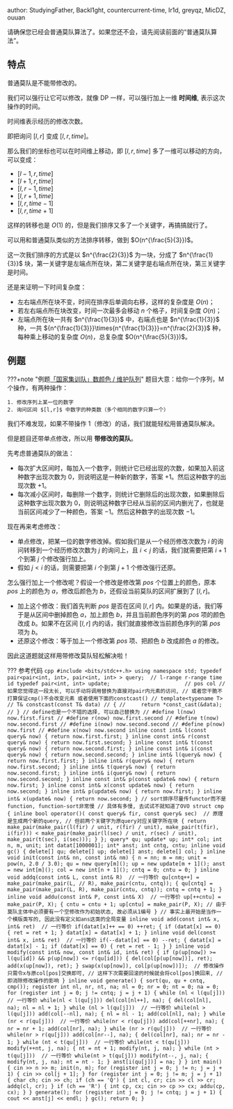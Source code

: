 author: StudyingFather, Backl1ght, countercurrent-time, Ir1d, greyqz, MicDZ, ouuan

请确保您已经会普通莫队算法了。如果您还不会，请先阅读前面的“普通莫队算法”。

## 特点

普通莫队是不能带修改的。

我们可以强行让它可以修改，就像 DP 一样，可以强行加上一维 **时间维**, 表示这次操作的时间。

时间维表示经历的修改次数。

即把询问 $[l,r]$ 变成 $[l,r,time]$。

那么我们的坐标也可以在时间维上移动，即 $[l,r,time]$ 多了一维可以移动的方向，可以变成：

- $[l-1,r,time]$
- $[l+1,r,time]$
- $[l,r-1,time]$
- $[l,r+1,time]$
- $[l,r,time-1]$
- $[l,r,time+1]$

这样的转移也是 $O(1)$ 的，但是我们排序又多了一个关键字，再搞搞就行了。

可以用和普通莫队类似的方法排序转移，做到 $O(n^{\frac{5}{3}})$。

这一次我们排序的方式是以 $n^{\frac{2}{3}}$ 为一块，分成了 $n^{\frac{1}{3}}$ 块，第一关键字是左端点所在块，第二关键字是右端点所在块，第三关键字是时间。

还是来证明一下时间复杂度：

- 左右端点所在块不变，时间在排序后单调向右移，这样的复杂度是 $O(n)$；
- 若左右端点所在块改变，时间一次最多会移动 $n$ 个格子，时间复杂度 $O(n)$；
- 左端点所在块一共有 $n^{\frac{1}{3}}$ 中，右端点也是 $n^{\frac{1}{3}}$ 种，一共 ${n^{\frac{1}{3}}}\times{n^{\frac{1}{3}}}=n^{\frac{2}{3}}$ 种，每种乘上移动的复杂度 $O(n)$，总复杂度 $O(n^{\frac{5}{3}})$。

## 例题

???+note "例题[「国家集训队」数颜色 / 维护队列](https://www.luogu.com.cn/problem/P1903)"
    题目大意：给你一个序列，M 个操作，有两种操作：
    
    1. 修改序列上某一位的数字
    2. 询问区间 $[l,r]$ 中数字的种类数（多个相同的数字只算一个）

我们不难发现，如果不带操作 1（修改）的话，我们就能轻松用普通莫队解决。

但是题目还带单点修改，所以用 **带修改的莫队**。

先考虑普通莫队的做法：

- 每次扩大区间时，每加入一个数字，则统计它已经出现的次数，如果加入前这种数字出现次数为 $0$，则说明这是一种新的数字，答案 $+1$。然后这种数字的出现次数 $+1$。
- 每次减小区间时，每删除一个数字，则统计它删除后的出现次数，如果删除后这种数字出现次数为 $0$，则说明这种数字已经从当前的区间内删光了，也就是当前区间减少了一种颜色，答案 $-1$。然后这种数字的出现次数 $-1$。

现在再来考虑修改：

- 单点修改，把某一位的数字修改掉。假如我们是从一个经历修改次数为 $i$ 的询问转移到一个经历修改次数为 $j$ 的询问上，且 $i<j$ 的话，我们就需要把第 $i+1$ 个到第 $j$ 个修改强行加上。
- 假如 $j<i$ 的话，则需要把第 $i$ 个到第 $j+1$ 个修改强行还原。

怎么强行加上一个修改呢？假设一个修改是修改第 $pos$ 个位置上的颜色，原本 $pos$ 上的颜色为 $a$，修改后颜色为 $b$，还假设当前莫队的区间扩展到了 $[l,r]$。

- 加上这个修改：我们首先判断 $pos$ 是否在区间 $[l,r]$ 内。如果是的话，我们等于是从区间中删掉颜色 $a$，加上颜色 $b$，并且当前颜色序列的第 $pos$ 项的颜色改成 $b$。如果不在区间 $[l,r]$ 内的话，我们就直接修改当前颜色序列的第 $pos$ 项为 $b$。
- 还原这个修改：等于加上一个修改第 $pos$ 项、把颜色 $b$ 改成颜色 $a$ 的修改。

因此这道题就这样用带修改莫队轻松解决啦！

??? 参考代码
    ```cpp
    #include <bits/stdc++.h>
    using namespace std;
    typedef pair<pair<int, int>, pair<int, int> > query;  // l-range r-range time id
    typedef pair<int, int> update;                        // pos col
    // 如果您觉得这一段太长, 可以手动将调用替换为直接对pair内元素的访问,
    // 或者您干脆不打算保证cmp()不会改变元素 或者使用下面的constcast()
    // template<typename T>
    // T& constcast(const T& data)
    // {
    //     return *const_cast(&data);
    // }
    // define也是一个不错的选择, 可以自己替换为
    // #define l(now) now.first.first
    // #define r(now) now.first.second
    // #define t(now) now.second.first
    // #define i(now) now.second.second
    // #define p(now) now.first
    // #define x(now) now.second
    inline const int& l(const query& now) { return now.first.first; }
    inline const int& r(const query& now) { return now.first.second; }
    inline const int& t(const query& now) { return now.second.first; }
    inline const int& i(const query& now) { return now.second.second; }
    inline int& l(query& now) { return now.first.first; }
    inline int& r(query& now) { return now.first.second; }
    inline int& t(query& now) { return now.second.first; }
    inline int& i(query& now) { return now.second.second; }
    inline const int& p(const update& now) { return now.first; }
    inline const int& x(const update& now) { return now.second; }
    inline int& p(update& now) { return now.first; }
    inline int& x(update& now) { return now.second; }
    // sort排序尽量传functor而不是function, function-sort非常慢
    // 具体有多慢, 去试试不就知道了OVO
    struct cmp {
      inline bool operator()(
          const query& fir,
          const query& sec)  // 原理是生成两个新的query,
                             // 但前两个关键字为原query对应关键字所在块
      {
        return make_pair(make_pair(l(fir) / unit, r(fir) / unit),
                         make_pair(t(fir), i(fir))) <
               make_pair(make_pair(l(sec) / unit, r(sec) / unit),
                         make_pair(t(sec), i(sec)));
      }
    };
    query* qu;
    update* up;
    int* col;
    int n, m, unit;
    int datat[1000001];
    int* anst;
    int cntq, cntu;
    inline void gc() {
      delete[] qu;
      delete[] up;
      delete[] anst;
      delete[] col;
    }
    inline void init(const int& nn, const int& nm) {
      n = nn;
      m = nm;
      unit = pow(n, 2.0 / 3.0);
      qu = new query[m]();
      up = new update[m + 1]();
      anst = new int[m]();
      col = new int[n + 1]();
      cntq = 0;
      cntu = 0;
    }
    inline void addq(const int& L,
                     const int& R)  // 一行等价 qu[cntq++] = make_pair(make_pair(L,
                                    // R), make_pair(cntu, cntq));
    {
      qu[cntq] = make_pair(make_pair(L, R), make_pair(cntu, cntq));
      cntq = cntq + 1;
    }
    inline void addu(const int& P,
                     const int& X)  // 一行等价 up[++cntu] = make_pair(P, X);
    {
      cntu = cntu + 1;
      up[cntu] = make_pair(P, X);
      // 由于莫队主体中必须要有一个空修改作为初始状态, 故必须从1编号
    }
    // 事实上最开始是当作一个模版类写的, 因此没有定义如ans这类的全局变量
    inline void add(const int& x, int& ret)  // 一行等价 if(datat[x]++ == 0) ++ret;
    {
      if (datat[x] == 0) {
        ret = ret + 1;
      }
      datat[x] = datat[x] + 1;
    }
    inline void del(const int& x, int& ret)  // 一行等价 if(--datat[x] == 0) --ret;
    {
      datat[x] = datat[x] - 1;
      if (datat[x] == 0) {
        ret = ret - 1;
      }
    }
    inline void modify(const int& now, const int& id, int& ret) {
      if (p(up[now]) >= l(qu[id]) && p(up[now]) <= r(qu[id])) {
        del(col[p(up[now])], ret);
        add(x(up[now]), ret);
      }
      swap(x(up[now]), col[p(up[now])]);  // 修改操作只需令x与原col[pos]交换即可,
                                          // 这样下次需要回滚的时候就会将col[pos]换回来,
                                          // 即消除修改操作的影响
    }
    inline void generate() {
      sort(qu, qu + cntq, cmp());
      register int nl, nr, nt, na;
      nl = 0;
      nr = 0;
      nt = 0;
      na = 0;
      for (register int j = 0; j != cntq; j = j + 1) {
        while (nl < l(qu[j]))  // 一行等价 while(nl < l(qu[j])) del(col[nl++], na);
        {
          del(col[nl], na);
          nl = nl + 1;
        }
        while (nl > l(qu[j]))  // 一行等价 while(nl > l(qu[j])) add(col[--nl], na);
        {
          nl = nl - 1;
          add(col[nl], na);
        }
        while (nr < r(qu[j]))  // 一行等价 while(nr < r(qu[j])) add(col[++nr], na);
        {
          nr = nr + 1;
          add(col[nr], na);
        }
        while (nr > r(qu[j]))  // 一行等价 while(nr > r(qu[j])) add(col[nr--], na);
        {
          del(col[nr], na);
          nr = nr - 1;
        }
        while (nt < t(qu[j]))  // 一行等价 while(nt < t(qu[j])) modify(++nt, j, na);
        {
          nt = nt + 1;
          modify(nt, j, na);
        }
        while (nt > t(qu[j]))  // 一行等价 while(nt > t(qu[j])) modify(nt--, j, na);
        {
          modify(nt, j, na);
          nt = nt - 1;
        }
        anst[i(qu[j])] = na;
      }
    }
    int main() {
      cin >> n >> m;
      init(n, m);
      for (register int j = 0; j != n; j = j + 1) {
        cin >> col[j + 1];
      }
      for (register int j = 0; j != m; j = j + 1) {
        char ch;
        cin >> ch;
        if (ch == 'Q') {
          int cl, cr;
          cin >> cl >> cr;
          addq(cl, cr);
        }
        if (ch == 'R') {
          int cp, cx;
          cin >> cp >> cx;
          addu(cp, cx);
        }
      }
      generate();
      for (register int j = 0; j != cntq; j = j + 1) {
        cout << anst[j] << endl;
      }
      gc();
      return 0;
    }
    ```
